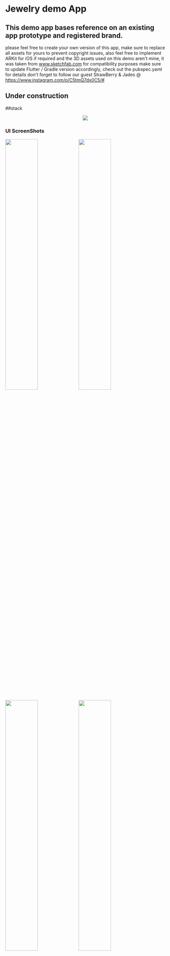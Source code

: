 # Jewelry demo App
## This demo app bases reference on an existing app prototype and registered brand. 
please feel free to create your own version of this app, make sure to replace all assets for yours to prevent copyright issues,
also feel free to implement ARKit for iOS if required and the 3D assets used on this demo aren't mine, it was taken from www.sketchfab.com
for compatibility purposes make sure to update Flutter / Gradle version accordingly, check out the pubspec.yaml for details
don't forget to follow our guest StrawBerry & Jades @ https://www.instagram.com/p/C5tmQ7dx0C5/#
## Under construction

##stack 
<p align='center'>
  <a href='https://skillicons.dev'>
    <img src='https://skillicons.dev/icons?i=dart,flutter,firebase,gradle,ai,blender' />
  </a>
</p> 

### UI ScreenShots

<p>
  <img src='https://github.com/user-attachments/assets/3d8c310c-85ad-4ce5-9649-3d5bed3abc57' width=45% />
  <img src='https://github.com/user-attachments/assets/2d07cf02-65f5-41ab-9e48-39e73b7f6fee' width=45% />

</p>
  <p>
  <img src='https://github.com/user-attachments/assets/eaadc104-3cdc-48c0-bd61-4be51016a6bc' width=45% />
  <img src='https://github.com/user-attachments/assets/8194ba04-607b-4974-9434-d6d881fb162b' width=45% />
  </p>
<video src='https://github.com/user-attachments/assets/341cafa8-15bb-4d63-bb11-b39e07bdaea0' />
